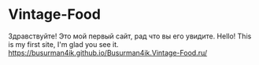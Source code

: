 # Vintage-Food
Здравствуйте! Это мой первый сайт, рад что вы его увидите.
Hello! This is my first site, I'm glad you see it.
https://busurman4ik.github.io/Busurman4ik.Vintage-Food.ru/
